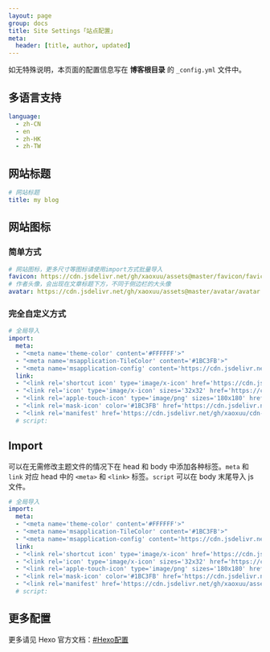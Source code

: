 ```yaml
---
layout: page
group: docs
title: Site Settings「站点配置」
meta:
  header: [title, author, updated]
---
```


如无特殊说明，本页面的配置信息写在 <red>**博客根目录**</red> 的 `_config.yml` 文件中。


## 多语言支持

```yaml blog/_config.yml
language:
  - zh-CN
  - en
  - zh-HK
  - zh-TW
```

## 网站标题

```yaml blog/_config.yml
# 网站标题
title: my blog
```

## 网站图标

### 简单方式

```yaml blog/_config.yml
# 网站图标，更多尺寸等图标请使用import方式批量导入
favicon: https://cdn.jsdelivr.net/gh/xaoxuu/assets@master/favicon/favicon.ico
# 作者头像，会出现在文章标题下方，不同于侧边栏的大头像
avatar: https://cdn.jsdelivr.net/gh/xaoxuu/assets@master/avatar/avatar.png
```

### 完全自定义方式

```yaml blog/_config.yml
# 全局导入
import:
  meta:
  - "<meta name='theme-color' content='#FFFFFF'>"
  - "<meta name='msapplication-TileColor' content='#1BC3FB'>"
  - "<meta name='msapplication-config' content='https://cdn.jsdelivr.net/gh/xaoxuu/cdn-favicon@19.9.6/browserconfig.xml'>"
  link:
  - "<link rel='shortcut icon' type='image/x-icon' href='https://cdn.jsdelivr.net/gh/xaoxuu/cdn-favicon@19.9.6/favicon.ico'>"
  - "<link rel='icon' type='image/x-icon' sizes='32x32' href='https://cdn.jsdelivr.net/gh/xaoxuu/cdn-favicon@19.9.6/favicon-32x32.png'>"
  - "<link rel='apple-touch-icon' type='image/png' sizes='180x180' href='https://cdn.jsdelivr.net/gh/xaoxuu/cdn-favicon@19.9.6/apple-touch-icon.png'>"
  - "<link rel='mask-icon' color='#1BC3FB' href='https://cdn.jsdelivr.net/gh/xaoxuu/cdn-favicon@19.9.6/safari-pinned-tab.svg'>"
  - "<link rel='manifest' href='https://cdn.jsdelivr.net/gh/xaoxuu/cdn-favicon@19.9.6/site.webmanifest'>"
  # script:
```


## Import

可以在无需修改主题文件的情况下在 head 和 body 中添加各种标签。`meta` 和 `link` 对应 head 中的 `<meta>` 和 `<link>` 标签。`script` 可以在 body 末尾导入 js 文件。

```yaml blog/_config.yml
# 全局导入
import:
  meta:
  - "<meta name='theme-color' content='#FFFFFF'>"
  - "<meta name='msapplication-TileColor' content='#1BC3FB'>"
  - "<meta name='msapplication-config' content='https://cdn.jsdelivr.net/gh/xaoxuu/assets@master/favicon/favicons/browserconfig.xml'>"
  link:
  - "<link rel='shortcut icon' type='image/x-icon' href='https://cdn.jsdelivr.net/gh/xaoxuu/assets@master/favicon/favicon.ico'>"
  - "<link rel='icon' type='image/x-icon' sizes='32x32' href='https://cdn.jsdelivr.net/gh/xaoxuu/assets@master/favicon/favicons/favicon-32x32.png'>"
  - "<link rel='apple-touch-icon' type='image/png' sizes='180x180' href='https://cdn.jsdelivr.net/gh/xaoxuu/assets@master/favicon/favicons/apple-touch-icon.png'>"
  - "<link rel='mask-icon' color='#1BC3FB' href='https://cdn.jsdelivr.net/gh/xaoxuu/assets@master/favicon/favicons/safari-pinned-tab.svg'>"
  - "<link rel='manifest' href='https://cdn.jsdelivr.net/gh/xaoxuu/assets@master/favicon/favicons/site.webmanifest'>"
  # script:
```

## 更多配置

更多请见 Hexo 官方文档：[#Hexo配置](https://hexo.io/zh-cn/docs/configuration)
